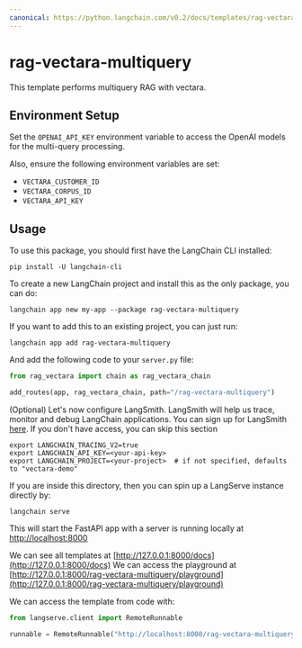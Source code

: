 ```yaml
---
canonical: https://python.langchain.com/v0.2/docs/templates/rag-vectara-multiquery/
---
```


# rag-vectara-multiquery

This template performs multiquery RAG with vectara.

## Environment Setup

Set the `OPENAI_API_KEY` environment variable to access the OpenAI models for the multi-query processing.

Also, ensure the following environment variables are set:
* `VECTARA_CUSTOMER_ID`
* `VECTARA_CORPUS_ID`
* `VECTARA_API_KEY`

## Usage

To use this package, you should first have the LangChain CLI installed:

```shell
pip install -U langchain-cli
```

To create a new LangChain project and install this as the only package, you can do:

```shell
langchain app new my-app --package rag-vectara-multiquery
```

If you want to add this to an existing project, you can just run:

```shell
langchain app add rag-vectara-multiquery
```

And add the following code to your `server.py` file:
```python
from rag_vectara import chain as rag_vectara_chain

add_routes(app, rag_vectara_chain, path="/rag-vectara-multiquery")
```

(Optional) Let's now configure LangSmith. 
LangSmith will help us trace, monitor and debug LangChain applications. 
You can sign up for LangSmith [here](https://smith.langchain.com/). 
If you don't have access, you can skip this section


```shell
export LANGCHAIN_TRACING_V2=true
export LANGCHAIN_API_KEY=<your-api-key>
export LANGCHAIN_PROJECT=<your-project>  # if not specified, defaults to "vectara-demo"
```

If you are inside this directory, then you can spin up a LangServe instance directly by:

```shell
langchain serve
```

This will start the FastAPI app with a server is running locally at 
[http://localhost:8000](http://localhost:8000)

We can see all templates at [http://127.0.0.1:8000/docs](http://127.0.0.1:8000/docs)
We can access the playground at [http://127.0.0.1:8000/rag-vectara-multiquery/playground](http://127.0.0.1:8000/rag-vectara-multiquery/playground)  

We can access the template from code with:

```python
from langserve.client import RemoteRunnable

runnable = RemoteRunnable("http://localhost:8000/rag-vectara-multiquery")
```